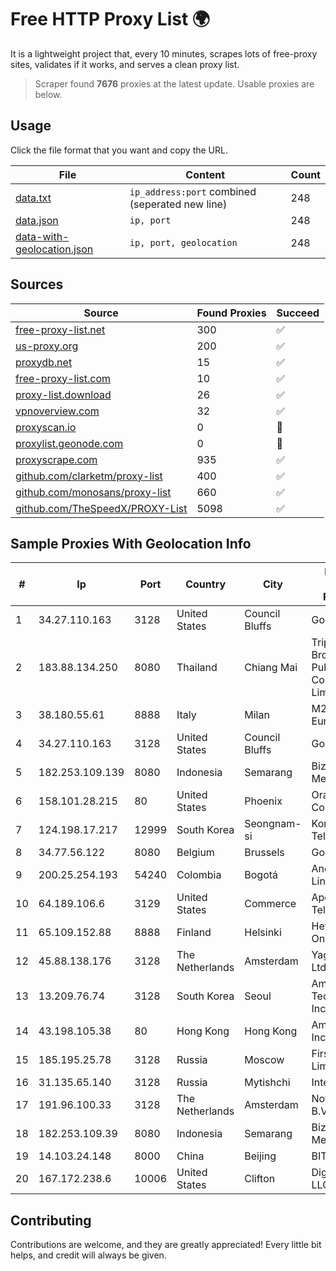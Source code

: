 
# Free HTTP Proxy List 🌍

It is a lightweight project that, every 10 minutes, scrapes lots of free-proxy sites, validates if it works, and serves a clean proxy list.


> Scraper found **7676** proxies at the latest update. Usable proxies are below.

## Usage

Click the file format that you want and copy the URL.


|File|Content|Count|
|----|-------|-----|
|[data.txt](https://raw.githubusercontent.com/themiralay/Proxy-List-World/master/data.txt)|`ip_address:port` combined (seperated new line)|248|
|[data.json](https://raw.githubusercontent.com/themiralay/Proxy-List-World/master/data.json)|`ip, port`|248|
|[data-with-geolocation.json](https://raw.githubusercontent.com/themiralay/Proxy-List-World/master/data-with-geolocation.json)|`ip, port, geolocation`|248|

## Sources

|Source|Found Proxies|Succeed|
|------|-------------|-------|
|[free-proxy-list.net](https://free-proxy-list.net)|300|✅|
|[us-proxy.org](https://www.us-proxy.org)|200|✅|
|[proxydb.net](http://proxydb.net)|15|✅|
|[free-proxy-list.com](https://free-proxy-list.com/?page=&port=&type%5B%5D=http&type%5B%5D=https&up_time=0&search=Search)|10|✅|
|[proxy-list.download](https://www.proxy-list.download/HTTP)|26|✅|
|[vpnoverview.com](https://vpnoverview.com/privacy/anonymous-browsing/free-proxy-servers)|32|✅|
|[proxyscan.io](https://www.proxyscan.io)|0|🚫|
|[proxylist.geonode.com](https://proxylist.geonode.com/api/proxy-list?limit=300&page=1&sort_by=lastChecked&sort_type=desc&protocols=http,https)|0|🚫|
|[proxyscrape.com](https://api.proxyscrape.com/v2/?request=displayproxies&protocol=http&timeout=10000&country=all&ssl=all&anonymity=all)|935|✅|
|[github.com/clarketm/proxy-list](https://raw.githubusercontent.com/clarketm/proxy-list/master/proxy-list-raw.txt)|400|✅|
|[github.com/monosans/proxy-list](https://raw.githubusercontent.com/monosans/proxy-list/main/proxies/http.txt)|660|✅|
|[github.com/TheSpeedX/PROXY-List](https://raw.githubusercontent.com/TheSpeedX/PROXY-List/master/http.txt)|5098|✅|


## Sample Proxies With Geolocation Info

|#|Ip|Port|Country|City|Internet Service Provider|
|-|--|----|-------|----|-------------------------|
|1|34.27.110.163|3128|United States|Council Bluffs|Google LLC|
|2|183.88.134.250|8080|Thailand|Chiang Mai|Triple T Broadband Public Company Limited|
|3|38.180.55.61|8888|Italy|Milan|M247 Europe SRL|
|4|34.27.110.163|3128|United States|Council Bluffs|Google LLC|
|5|182.253.109.139|8080|Indonesia|Semarang|Biznet Metronet|
|6|158.101.28.215|80|United States|Phoenix|Oracle Corporation|
|7|124.198.17.217|12999|South Korea|Seongnam-si|Korea Telecom|
|8|34.77.56.122|8080|Belgium|Brussels|Google LLC|
|9|200.25.254.193|54240|Colombia|Bogotá|Andinet ON Line|
|10|64.189.106.6|3129|United States|Commerce|Apogee Telecom Inc.|
|11|65.109.152.88|8888|Finland|Helsinki|Hetzner Online GmbH|
|12|45.88.138.176|3128|The Netherlands|Amsterdam|Yaglom Labs Ltd|
|13|13.209.76.74|3128|South Korea|Seoul|Amazon Technologies Inc.|
|14|43.198.105.38|80|Hong Kong|Hong Kong|Amazon.com, Inc.|
|15|185.195.25.78|3128|Russia|Moscow|First Server Limited|
|16|31.135.65.140|3128|Russia|Mytishchi|Intek-M LLC|
|17|191.96.100.33|3128|The Netherlands|Amsterdam|NovoServe B.V.|
|18|182.253.109.39|8080|Indonesia|Semarang|Biznet Metronet|
|19|14.103.24.148|8000|China|Beijing|BITNET|
|20|167.172.238.6|10006|United States|Clifton|DigitalOcean, LLC|



## Contributing

Contributions are welcome, and they are greatly appreciated! Every
little bit helps, and credit will always be given.

